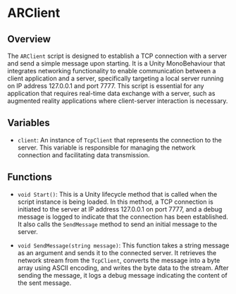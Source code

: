 # ARClient

## Overview
The `ARClient` script is designed to establish a TCP connection with a server and send a simple message upon starting. It is a Unity MonoBehaviour that integrates networking functionality to enable communication between a client application and a server, specifically targeting a local server running on IP address 127.0.0.1 and port 7777. This script is essential for any application that requires real-time data exchange with a server, such as augmented reality applications where client-server interaction is necessary.

## Variables

- `client`: An instance of `TcpClient` that represents the connection to the server. This variable is responsible for managing the network connection and facilitating data transmission.

## Functions

- `void Start()`: This is a Unity lifecycle method that is called when the script instance is being loaded. In this method, a TCP connection is initiated to the server at IP address 127.0.0.1 on port 7777, and a debug message is logged to indicate that the connection has been established. It also calls the `SendMessage` method to send an initial message to the server.

- `void SendMessage(string message)`: This function takes a string message as an argument and sends it to the connected server. It retrieves the network stream from the `TcpClient`, converts the message into a byte array using ASCII encoding, and writes the byte data to the stream. After sending the message, it logs a debug message indicating the content of the sent message.